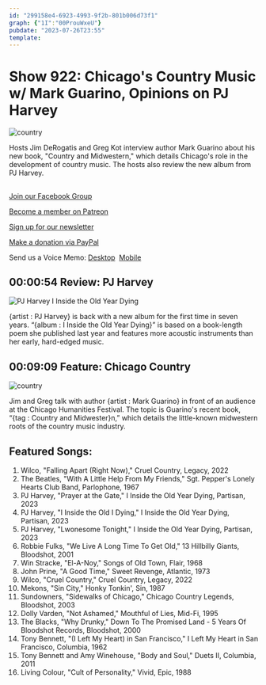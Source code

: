 ```yaml
---
id: "299158e4-6923-4993-9f2b-801b006d73f1"
graph: {"1I":"00ProuWxeU"}
pubdate: "2023-07-26T23:55"
template: 
---
```






# Show 922: Chicago's Country Music w/ Mark Guarino, Opinions on PJ Harvey

![country](https://static.soundopinions.org/images/2023/mark-guarino.jpeg)

Hosts Jim DeRogatis and Greg Kot interview author Mark Guarino about his new book, "Country and Midwestern," which details Chicago's role in the development of country music. The hosts also review the new album from PJ Harvey.



## 

[Join our Facebook Group](https://bit.ly/3sivr9T)

[Become a member on Patreon](https://bit.ly/3slWZvc)

[Sign up for our newsletter](https://bit.ly/3eEvRnG)

[Make a donation via PayPal](https://bit.ly/3dmt9lU)

Send us a Voice Memo: [Desktop](bit.ly/2RyD5Ah)  [Mobile](sayhi.chat/soundops)



## 00:00:54 Review: PJ Harvey

![PJ Harvey I Inside the Old Year Dying](https://static.soundopinions.org/assets/922/F91.jpg)

{artist : PJ Harvey} is back with a new album for the first time in seven years. “{album : I Inside the Old Year Dying}” is based on a book-length poem she published last year and features more acoustic instruments than her early, hard-edged music.



## 00:09:09 Feature: Chicago Country

![country](https://static.soundopinions.org/images/2023/mark-guarino.jpeg)

Jim and Greg talk with author {artist : Mark Guarino} in front of an audience at the Chicago Humanities Festival. The topic is Guarino's recent book, “{tag : Country and Midwester}n,” which details the little-known midwestern roots of the country music industry.



## Featured Songs:

1. Wilco, "Falling Apart (Right Now)," Cruel Country, Legacy, 2022
2. The Beatles, "With A Little Help From My Friends," Sgt. Pepper's Lonely Hearts Club Band, Parlophone, 1967
3. PJ Harvey, "Prayer at the Gate," I Inside the Old Year Dying, Partisan, 2023
4. PJ Harvey, "I Inside the Old I Dying," I Inside the Old Year Dying, Partisan, 2023
5. PJ Harvey, "Lwonesome Tonight," I Inside the Old Year Dying, Partisan, 2023
6. Robbie Fulks, "We Live A Long Time To Get Old," 13 Hillbilly Giants, Bloodshot, 2001
7. Win Stracke, "El-A-Noy," Songs of Old Town, Flair, 1968
8. John Prine, "A Good Time," Sweet Revenge, Atlantic, 1973
9. Wilco, "Cruel Country," Cruel Country, Legacy, 2022
10. Mekons, "Sin City," Honky Tonkin', Sin, 1987
11. Sundowners, "Sidewalks of Chicago," Chicago Country Legends, Bloodshot, 2003
12. Dolly Varden, "Not Ashamed," Mouthful of Lies, Mid-Fi, 1995
13. The Blacks, "Why Drunky," Down To The Promised Land - 5 Years Of Bloodshot Records, Bloodshot, 2000
14. Tony Bennett, "(I Left My Heart) in San Francisco," I Left My Heart in San Francisco, Columbia, 1962
15. Tony Bennett and Amy Winehouse, "Body and Soul," Duets II, Columbia, 2011
16. Living Colour, "Cult of Personality," Vivid, Epic, 1988